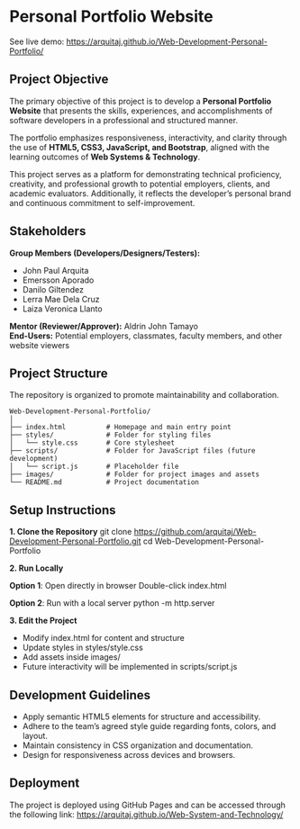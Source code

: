 # Personal Portfolio Website

See live demo: https://arquitaj.github.io/Web-Development-Personal-Portfolio/

## Project Objective
The primary objective of this project is to develop a **Personal Portfolio Website** that presents the skills, experiences, and accomplishments of software developers in a professional and structured manner.  

The portfolio emphasizes responsiveness, interactivity, and clarity through the use of **HTML5, CSS3, JavaScript, and Bootstrap**, aligned with the learning outcomes of **Web Systems & Technology**.  

This project serves as a platform for demonstrating technical proficiency, creativity, and professional growth to potential employers, clients, and academic evaluators. Additionally, it reflects the developer’s personal brand and continuous commitment to self-improvement.  

## Stakeholders
**Group Members (Developers/Designers/Testers):**
- John Paul Arquita  
- Emersson Aporado  
- Danilo Giltendez  
- Lerra Mae Dela Cruz  
- Laiza Veronica Llanto  

**Mentor (Reviewer/Approver):** Aldrin John Tamayo  
**End-Users:** Potential employers, classmates, faculty members, and other website viewers  


## Project Structure
The repository is organized to promote maintainability and collaboration.  

```plaintext
Web-Development-Personal-Portfolio/
│
├── index.html          # Homepage and main entry point
├── styles/             # Folder for styling files
│   └── style.css       # Core stylesheet
├── scripts/            # Folder for JavaScript files (future development)
│   └── script.js       # Placeholder file
├── images/             # Folder for project images and assets
└── README.md           # Project documentation
```

## Setup Instructions
**1. Clone the Repository**
git clone https://github.com/arquitaj/Web-Development-Personal-Portfolio.git
cd Web-Development-Personal-Portfolio

**2. Run Locally**

**Option 1**: Open directly in browser
Double-click index.html

**Option 2**: Run with a local server
python -m http.server

**3. Edit the Project**

- Modify index.html for content and structure
- Update styles in styles/style.css
- Add assets inside images/
- Future interactivity will be implemented in scripts/script.js

## Development Guidelines

- Apply semantic HTML5 elements for structure and accessibility.
- Adhere to the team’s agreed style guide regarding fonts, colors, and layout.
- Maintain consistency in CSS organization and documentation.
- Design for responsiveness across devices and browsers.

## Deployment

The project is deployed using GitHub Pages and can be accessed through the following link:
https://arquitaj.github.io/Web-System-and-Technology/
